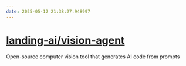 ```yaml
---
date: 2025-05-12 21:38:27.948997
---
```


# [landing-ai/vision-agent](https://github.com/landing-ai/vision-agent)

Open-source computer vision tool that generates AI code from prompts